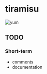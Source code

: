 # tiramisu

![yum](http://25.media.tumblr.com/tumblr_lnxuvxa2NS1qebb05o1_500.jpg)

## TODO

### Short-term
* comments
* documentation
